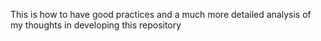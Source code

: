 This is how to have good practices and a much more detailed analysis of my thoughts in developing this repository
